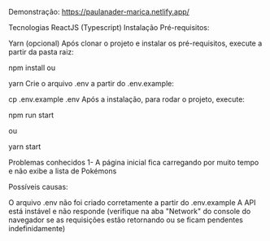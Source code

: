 Demonstração: https://paulanader-marica.netlify.app/

Tecnologias ReactJS (Typescript) Instalação Pré-requisitos:

Yarn (opcional) Após clonar o projeto e instalar os pré-requisitos, execute a partir da pasta raiz:

npm install ou

yarn Crie o arquivo .env a partir do .env.example:

cp .env.example .env Após a instalação, para rodar o projeto, execute:

npm run start

ou

yarn start

Problemas conhecidos 1- A página inicial fica carregando por muito tempo e não exibe a lista de Pokémons

Possíveis causas:

O arquivo .env não foi criado corretamente a partir do .env.example A API está instável e não responde (verifique na aba "Network" do console do navegador se as requisições estão retornando ou se ficam pendentes indefinidamente)
